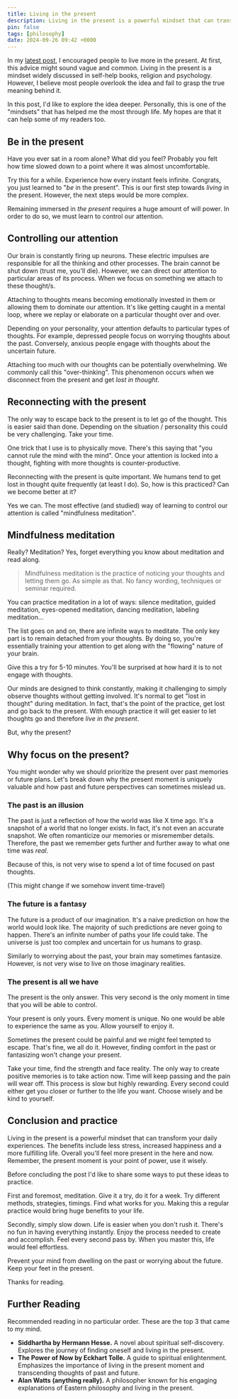 ```yaml
---
title: Living in the present
description: Living in the present is a powerful mindset that can transform your daily experiences. The mindset is widely discussed in self-help books, religion and psychology. However, I believe most people overlook the idea and fail to grasp the true meaning behind it.
pin: false
tags: [philosophy]
date: 2024-09-26 09:42 +0000
---
```


In my [latest post](https://monkeyandres.com/posts/the-nature-of-technology/), I encouraged people to live more in the present. At first, this advice might sound vague and common. Living in the present is a mindset widely discussed in self-help books, religion and psychology. However, I believe most people overlook the idea and fail to grasp the true meaning behind it.

In this post, I'd like to explore the idea deeper. Personally, this is one of the "mindsets" that has helped me the most through life. My hopes are that it can help some of my readers too.

## Be in the present

Have you ever sat in a room alone? What did you feel? Probably you felt how time slowed down to a point where it was almost uncomfortable.

Try this for a while. Experience how every instant feels infinite. Congrats, you just learned to "_be_ in the present". This is our first step towards _living_ in the present. However, the next steps would be more complex.

Remaining immersed in _the present_ requires a huge amount of will power. In order to do so, we must learn to control our attention.

## Controlling our attention

Our brain is constantly firing up neurons. These electric impulses are responsible for all the thinking and other processes. The brain cannot be shut down (trust me, you'll die). However, we can direct our attention to particular areas of its process. When we focus on something we attach to these thought/s.

Attaching to thoughts means becoming emotionally invested in them or allowing them to dominate our attention. It's like getting caught in a mental loop, where we replay or elaborate on a particular thought over and over.

Depending on your personality, your attention defaults to particular types of thoughts. For example, depressed people focus on worrying thoughts about the past. Conversely, anxious people engage with thoughts about the uncertain future.

Attaching too much with our thoughts can be potentially overwhelming. We commonly call this "over-thinking". This phenomenon occurs when we disconnect from the present and get _lost in thought_.

## Reconnecting with the present

The only way to escape back to the present is to let go of the thought. This is easier said than done. Depending on the situation / personality this could be very challenging. Take your time.

One trick that I use is to physically move. There's this saying that "you cannot rule the mind with the mind". Once your attention is locked into a thought, fighting with more thoughts is counter-productive.

Reconnecting with the present is quite important. We humans tend to get lost in thought quite frequently (at least I do). So, how is this practiced? Can we become better at it?

Yes we can. The most effective (and studied) way of learning to control our attention is called "mindfulness meditation".

## Mindfulness meditation

Really? Meditation? Yes, forget everything you know about meditation and read along.

> Mindfulness meditation is the practice of noticing your thoughts and letting them go. As simple as that. No fancy wording, techniques or seminar required.

You can practice meditation in a lot of ways: silence meditation, guided meditation, eyes-opened meditation, dancing meditation, labeling meditation&#x2026;

The list goes on and on, there are infinite ways to meditate. The only key part is to remain detached from your thoughts. By doing so, you're essentially training your attention to get along with the "flowing" nature of your brain.

Give this a try for 5-10 minutes. You'll be surprised at how hard it is to not engage with thoughts.

Our minds are designed to think constantly, making it challenging to simply observe thoughts without getting involved. It's normal to get "lost in thought" during meditation. In fact, that's the point of the practice, get lost and go back to the present. With enough practice it will get easier to let thoughts go and therefore _live in the present_.

But, why the present?

## Why focus on the present?

You might wonder why we should prioritize the present over past memories or future plans. Let's break down why the present moment is uniquely valuable and how past and future perspectives can sometimes mislead us.

### The past is an illusion

The past is just a reflection of how the world was like X time ago. It's a snapshot of a world that no longer exists. In fact, it's not even an accurate snapshot. We often romanticize our memories or misremember details. Therefore, the past we remember gets further and further away to what one time was _real_.

Because of this, is not very wise to spend a lot of time focused on past thoughts.

(This might change if we somehow invent time-travel)

### The future is a fantasy

The future is a product of our imagination. It's a naive prediction on how the world would look like. The majority of such predictions are never going to happen. There's an infinite number of paths your life could take. The universe is just too complex and uncertain for us humans to grasp.

Similarly to worrying about the past, your brain may sometimes fantasize. However, is not very wise to live on those imaginary realities.

### The present is all we have

The present is the only answer. This very second is the only moment in time that you will be able to control.

Your present is only yours. Every moment is unique. No one would be able to experience the same as you. Allow yourself to enjoy it.

Sometimes the present could be painful and we might feel tempted to escape. That's fine, we all do it. However, finding comfort in the past or fantasizing won't change your present.

Take your time, find the strength and face reality. The only way to create positive memories is to take action now. Time will keep passing and the pain will wear off. This process is slow but highly rewarding. Every second could either get you closer or further to the life you want. Choose wisely and be kind to yourself.

## Conclusion and practice

Living in the present is a powerful mindset that can transform your daily experiences. The benefits include less stress, increased happiness and a more fulfilling life. Overall you'll feel more present in the here and now. Remember, the present moment is your point of power, use it wisely.

Before concluding the post I'd like to share some ways to put these ideas to practice.

First and foremost, meditation. Give it a try, do it for a week. Try different methods, strategies, timings. Find what works for you. Making this a regular practice would bring huge benefits to your life.

Secondly, simply slow down. Life is easier when you don't rush it. There's no fun in having everything instantly. Enjoy the process needed to create and accomplish. Feel every second pass by. When you master this, life would feel effortless.

Prevent your mind from dwelling on the past or worrying about the future. Keep your feet in the present.

Thanks for reading.

## Further Reading

Recommended reading in no particular order. These are the top 3 that came to my mind.

- **Siddhartha by Hermann Hesse.** A novel about spiritual self-discovery. Explores the journey of finding oneself and living in the present.
- **The Power of Now by Eckhart Tolle.** A guide to spiritual enlightenment. Emphasizes the importance of living in the present moment and transcending thoughts of past and future.
- **Alan Watts (anything really).** A philosopher known for his engaging explanations of Eastern philosophy and living in the present.
